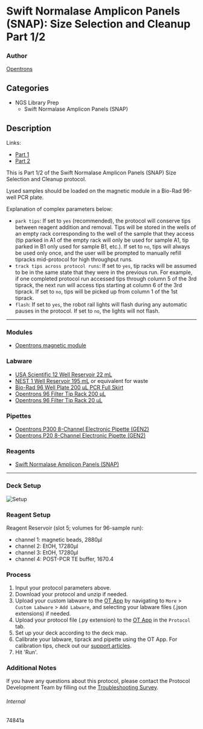 # Swift Normalase Amplicon Panels (SNAP): Size Selection and Cleanup Part 1/2

### Author
[Opentrons](https://opentrons.com/)

## Categories
* NGS Library Prep
    * Swift Normalase Amplicon Panels (SNAP)

## Description

Links:
* [Part 1](./74841a)
* [Part 2](./74841a-2)

This is Part 1/2 of the Swift Normalase Amplicon Panels (SNAP) Size Selection and Cleanup protocol.

Lysed samples should be loaded on the magnetic module in a Bio-Rad 96-well PCR plate.

Explanation of complex parameters below:
* `park tips`: If set to `yes` (recommended), the protocol will conserve tips between reagent addition and removal. Tips will be stored in the wells of an empty rack corresponding to the well of the sample that they access (tip parked in A1 of the empty rack will only be used for sample A1, tip parked in B1 only used for sample B1, etc.). If set to `no`, tips will always be used only once, and the user will be prompted to manually refill tipracks mid-protocol for high throughput runs.
* `track tips across protocol runs`: If set to `yes`, tip racks will be assumed to be in the same state that they were in the previous run. For example, if one completed protocol run accessed tips through column 5 of the 3rd tiprack, the next run will access tips starting at column 6 of the 3rd tiprack. If set to `no`, tips will be picked up from column 1 of the 1st tiprack.
* `flash`: If set to `yes`, the robot rail lights will flash during any automatic pauses in the protocol. If set to `no`, the lights will not flash.

---

### Modules
* [Opentrons magnetic module](https://shop.opentrons.com/collections/hardware-modules/products/magdeck)

### Labware
* [USA Scientific 12 Well Reservoir 22 mL](https://labware.opentrons.com/usascientific_12_reservoir_22ml)
* [NEST 1 Well Reservoir 195 mL](https://labware.opentrons.com/nest_1_reservoir_195ml) or equivalent for waste
* [Bio-Rad 96 Well Plate 200 µL PCR Full Skirt](https://www.bio-rad.com/en-us/sku/hsp9601-hard-shell-96-well-pcr-plates-low-profile-thin-wall-skirted-white-clear?ID=hsp9601)
* [Opentrons 96 Filter Tip Rack 200 µL](https://shop.opentrons.com/collections/opentrons-tips/products/opentrons-200ul-filter-tips)
* [Opentrons 96 Filter Tip Rack 20 µL](https://shop.opentrons.com/collections/opentrons-tips/products/opentrons-20ul-filter-tips)

### Pipettes
* [Opentrons P300 8-Channel Electronic Pipette (GEN2)](https://shop.opentrons.com/collections/ot-2-pipettes/products/8-channel-electronic-pipette)
* [Opentrons P20 8-Channel Electronic Pipette (GEN2)](https://shop.opentrons.com/collections/ot-2-pipettes/products/8-channel-electronic-pipette)

### Reagents
* [Swift Normalase Amplicon Panels (SNAP)](https://swiftbiosci.com/wp-content/uploads/2021/06/PRT-028-Swift-Normalase-Amplicon-Panel-SNAP-SARS-CoV-2-Panels-Rev-9-1.pdf)

---

### Deck Setup
![Setup](https://opentrons-protocol-library-website.s3.amazonaws.com/custom-README-images/74841a/deck_setup.png)

### Reagent Setup
Reagent Reservoir (slot 5; volumes for 96-sample run):  
* channel 1: magnetic beads, 2880µl
* channel 2: EtOH, 17280µl
* channel 3: EtOH, 17280µl
* channel 4: POST-PCR TE buffer, 1670.4

### Process
1. Input your protocol parameters above.
2. Download your protocol and unzip if needed.
3. Upload your custom labware to the [OT App](https://opentrons.com/ot-app) by navigating to `More` > `Custom Labware` > `Add Labware`, and selecting your labware files (.json extensions) if needed.
4. Upload your protocol file (.py extension) to the [OT App](https://opentrons.com/ot-app) in the `Protocol` tab.
5. Set up your deck according to the deck map.
6. Calibrate your labware, tiprack and pipette using the OT App. For calibration tips, check out our [support articles](https://support.opentrons.com/en/collections/1559720-guide-for-getting-started-with-the-ot-2).
7. Hit 'Run'.

### Additional Notes
If you have any questions about this protocol, please contact the Protocol Development Team by filling out the [Troubleshooting Survey](https://protocol-troubleshooting.paperform.co/).

###### Internal
74841a
